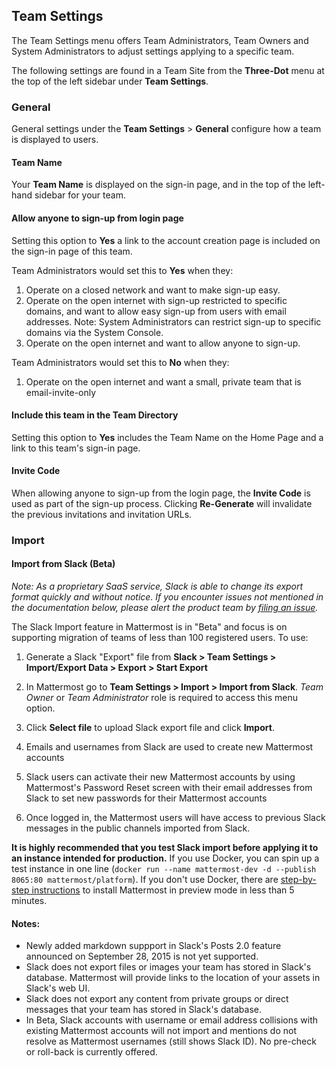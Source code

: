 ## Team Settings 

The Team Settings menu offers Team Administrators, Team Owners and System Administrators to adjust settings applying to a specific team. 

The following settings are found in a Team Site from the **Three-Dot** menu at the top of the left sidebar under **Team Settings**. 

### General  

General settings under the **Team Settings** > **General** configure how a team is displayed to users. 

#### Team Name

Your **Team Name** is displayed on the sign-in page, and in the top of the left-hand sidebar for your team. 

#### Allow anyone to sign-up from login page

Setting this option to **Yes** a link to the account creation page is included on the sign-in page of this team. 

Team Administrators would set this to **Yes** when they:  
 1. Operate on a closed network and want to make sign-up easy.  
 2. Operate on the open internet with sign-up restricted to specific domains, and want to allow easy sign-up from users with email addresses. Note: System Administrators can restrict sign-up to specific domains via the System Console.  
 3. Operate on the open internet and want to allow anyone to sign-up.

Team Administrators would set this to **No** when they:  
 1. Operate on the open internet and want a small, private team that is email-invite-only 

#### Include this team in the Team Directory

Setting this option to **Yes** includes the Team Name on the Home Page and a link to this team's sign-in page. 

#### Invite Code 

When allowing anyone to sign-up from the login page, the **Invite Code** is used as part of the sign-up process. Clicking **Re-Generate** will invalidate the previous invitations and invitation URLs. 

### Import

#### Import from Slack (Beta) 

*Note: As a proprietary SaaS service, Slack is able to change its export format quickly and without notice. If you encounter issues not mentioned in the documentation below, please alert the product team by [filing an issue](https://github.com/mattermost/platform/issues).*

The Slack Import feature in Mattermost is in "Beta" and focus is on supporting migration of teams of less than 100 registered users. To use: 

1. Generate a Slack "Export" file from **Slack > Team Settings > Import/Export Data > Export > Start Export**  

2. In Mattermost go to **Team Settings > Import > Import from Slack**. _Team Owner_ or _Team Administrator_ role is required to access this menu option.

3. Click **Select file** to upload Slack export file and click **Import**.   

4. Emails and usernames from Slack are used to create new Mattermost accounts  

5. Slack users can activate their new Mattermost accounts by using Mattermost's Password Reset screen with their email addresses from Slack to set new passwords for their Mattermost accounts  

6. Once logged in, the Mattermost users will have access to previous Slack messages in the public channels imported from Slack.

**It is highly recommended that you test Slack import before applying it to an instance intended for production.** If you use Docker, you can spin up a test instance in one line (`docker run --name mattermost-dev -d --publish 8065:80 mattermost/platform`). If you don't use Docker, there are [step-by-step instructions](../install/Docker-Single-Container.md) to install Mattermost in preview mode in less than 5 minutes.

#### Notes: 

- Newly added markdown suppport in Slack's Posts 2.0 feature announced on September 28, 2015 is not yet supported. 
- Slack does not export files or images your team has stored in Slack's database. Mattermost will provide links to the location of your assets in Slack's web UI.
- Slack does not export any content from private groups or direct messages that your team has stored in Slack's database. 
- In Beta, Slack accounts with username or email address collisions with existing Mattermost accounts will not import and mentions do not resolve as Mattermost usernames (still shows Slack ID). No pre-check or roll-back is currently offered. 
